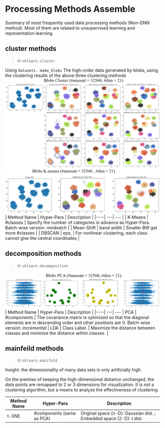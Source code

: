 # Processing Methods Assemble
Summary of most frequently used data processing methods (Non-DNN method). Most of them are related to unsupervised learning and representation learning. 


## cluster methods
> in `sklearn.cluster`

Using `datasets. make_blobs` The high-order data generated by blobs, using the clustering results of the above three clustering methods
![image](assets/cluster_001.png)
![image](assets/cluster_002.png)
| Method Name | Hyper-Para | Description |
|----| ---| --- |
| K-Means | #classes   | Specify the number of categories in advance as Hyper-Para. Batch-wise version: *minibatch* |
| Mean-Shift | band width | Smaller BW get more #classes | 
| DBSCAN | eps, | For nonlinear clustering, each class cannot give the central coordinates |

## decomposition methods

>in `sklearn.decomposition`

![image](assets/dcps_001.png)
| Method Name | Hyper-Para | Description |
|----| ---| --- |
PCA |  #components   | The covariance matrix is optimized so that the diagonal elements are in descending order and other positions are 0. Batch-wise version: *incremental* | 
LDA |   Class Label. | Maximize the distance between classes and minimize the distance within classes. | 

## mainfeild methods
> in `sklearn.manifold`

Insight: the dimensionality of many data sets is only artificially high.

On the premise of keeping the high-dimensional distance unchanged, the data points are remapped to 2 or 3 dimensions for visualization. It is not a clustering algorithm, but a means to analyze the effectiveness of clustering. 

| Method Name | Hyper-Para | Description |
|----| ---| --- |
| t-SNE | #components (same as PCA) | Original space (n-D): Gaussian dist. ; Embedded space (2-D): t dist. | 

